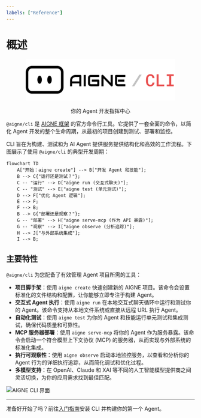 ```yaml
---
labels: ["Reference"]
---
```


# 概述

<p align="center">
  <picture>
    <source srcset="https://raw.githubusercontent.com/AIGNE-io/aigne-framework/main/packages/cli/logo-dark.svg" media="(prefers-color-scheme: dark)">
    <source srcset="https://raw.githubusercontent.com/AIGNE-io/aigne-framework/main/packages/cli/logo.svg" media="(prefers-color-scheme: light)">
    <img src="https://raw.githubusercontent.com/AIGNE-io/aigne-framework/main/packages/cli/logo.svg" alt="AIGNE Logo" width="400" />
  </picture>

  <center>你的 Agent 开发指挥中心</center>
</p>

`@aigne/cli` 是 [AIGNE 框架](https://github.com/AIGNE-io/aigne-framework) 的官方命令行工具。它提供了一套全面的命令，以简化 Agent 开发的整个生命周期，从最初的项目创建到测试、部署和监控。

CLI 旨在为构建、测试和为 AI Agent 提供服务提供结构化和高效的工作流程。下图展示了使用 `@aigne/cli` 的典型开发周期：

```mermaid
flowchart TD
    A["开始：aigne create"] --> B["开发 Agent 和技能"];
    B --> C{"运行还是测试？"};
    C -- "运行" --> D["aigne run (交互式聊天)"];
    C -- "测试" --> E["aigne test (单元测试)"];
    D --> F["优化 Agent 逻辑"];
    E --> F;
    F --> B;
    B --> G{"部署还是观察？"};
    G -- "部署" --> H["aigne serve-mcp (作为 API 暴露)"];
    G -- "观察" --> I["aigne observe (分析追踪)"];
    H --> J["与外部系统集成"];
    I --> B;
```

## 主要特性

`@aigne/cli` 为您配备了有效管理 Agent 项目所需的工具：

*   **项目脚手架**：使用 `aigne create` 快速创建新的 AIGNE 项目。该命令会设置标准化的文件结构和配置，让你能够立即专注于构建 Agent。
*   **交互式 Agent 执行**：使用 `aigne run` 在本地交互式聊天循环中运行和测试你的 Agent。该命令支持从本地文件系统或直接从远程 URL 执行 Agent。
*   **自动化测试**：使用 `aigne test` 为你的 Agent 和技能运行单元测试和集成测试，确保代码质量和可靠性。
*   **MCP 服务器部署**：使用 `aigne serve-mcp` 将你的 Agent 作为服务暴露。该命令会启动一个符合模型上下文协议 (MCP) 的服务器，从而实现与外部系统的标准化集成。
*   **执行可观察性**：使用 `aigne observe` 启动本地监控服务，以查看和分析你的 Agent 行为的详细执行追踪，从而简化调试和优化过程。
*   **多模型支持**：在 OpenAI、Claude 和 XAI 等不同的人工智能模型提供商之间灵活切换，为你的应用需求找到最佳匹配。

<picture>
  <source srcset="https://raw.githubusercontent.com/AIGNE-io/aigne-framework/main/assets/aigne-cli-dark.png" media="(prefers-color-scheme: dark)">
  <source srcset="https://raw.githubusercontent.com/AIGNE-io/aigne-framework/main/assets/aigne-cli.png" media="(prefers-color-scheme: light)">
  <img src="https://raw.githubusercontent.com/AIGNE-io/aigne-framework/main/aigne-cli.png" alt="AIGNE CLI 界面" />
</picture>

---

准备好开始了吗？前往[入门指南](./getting-started.md)安装 CLI 并构建你的第一个 Agent。